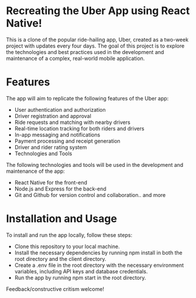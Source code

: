 # Recreating the Uber App using React Native!

This is a clone of the popular ride-hailing app, Uber, created as a two-week project with updates every four days. The goal of this project is to explore the technologies and best practices used in the development and maintenance of a complex, real-world mobile application.

# Features
The app will aim to replicate the following features of the Uber app:

- User authentication and authorization
- Driver registration and approval
- Ride requests and matching with nearby drivers
- Real-time location tracking for both riders and drivers
- In-app messaging and notifications
- Payment processing and receipt generation
- Driver and rider rating system
- Technologies and Tools

The following technologies and tools will be used in the development and maintenance of the app:

- React Native for the front-end
- Node.js and Express for the back-end
- Git and Github for version control and collaboration.. and more


# Installation and Usage
To install and run the app locally, follow these steps:

- Clone this repository to your local machine.
- Install the necessary dependencies by running npm install in both the root directory and the client directory.
- Create a .env file in the root directory with the necessary environment variables, including API keys and database credentials.
- Run the app by running npm start in the root directory.

Feedback/constructive critism welcome!
